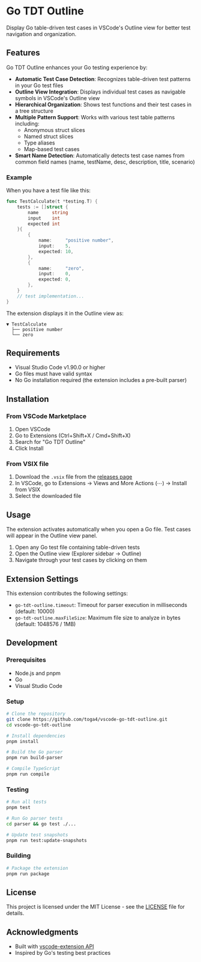 # Go TDT Outline

Display Go table-driven test cases in VSCode's Outline view for better test navigation and organization.
## Features

Go TDT Outline enhances your Go testing experience by:

- **Automatic Test Case Detection**: Recognizes table-driven test patterns in your Go test files
- **Outline View Integration**: Displays individual test cases as navigable symbols in VSCode's Outline view
- **Hierarchical Organization**: Shows test functions and their test cases in a tree structure
- **Multiple Pattern Support**: Works with various test table patterns including:
  - Anonymous struct slices
  - Named struct slices
  - Type aliases
  - Map-based test cases
- **Smart Name Detection**: Automatically detects test case names from common field names (name, testName, desc, description, title, scenario)

### Example

When you have a test file like this:

```go
func TestCalculate(t *testing.T) {
    tests := []struct {
        name     string
        input    int
        expected int
    }{
        {
            name:     "positive number",
            input:    5,
            expected: 10,
        },
        {
            name:     "zero",
            input:    0,
            expected: 0,
        },
    }
    // test implementation...
}
```

The extension displays it in the Outline view as:

```
▼ TestCalculate
  ├── positive number
  └── zero
```

## Requirements

- Visual Studio Code v1.90.0 or higher
- Go files must have valid syntax
- No Go installation required (the extension includes a pre-built parser)

## Installation

### From VSCode Marketplace

1. Open VSCode
2. Go to Extensions (Ctrl+Shift+X / Cmd+Shift+X)
3. Search for "Go TDT Outline"
4. Click Install

### From VSIX file

1. Download the `.vsix` file from the [releases page](https://github.com/toga4/vscode-go-tdt-outline/releases)
2. In VSCode, go to Extensions → Views and More Actions (⋯) → Install from VSIX
3. Select the downloaded file

## Usage

The extension activates automatically when you open a Go file. Test cases will appear in the Outline view panel.

1. Open any Go test file containing table-driven tests
2. Open the Outline view (Explorer sidebar → Outline)
3. Navigate through your test cases by clicking on them

## Extension Settings

This extension contributes the following settings:

* `go-tdt-outline.timeout`: Timeout for parser execution in milliseconds (default: 10000)
* `go-tdt-outline.maxFileSize`: Maximum file size to analyze in bytes (default: 1048576 / 1MB)

## Development

### Prerequisites

- Node.js and pnpm
- Go
- Visual Studio Code

### Setup

```bash
# Clone the repository
git clone https://github.com/toga4/vscode-go-tdt-outline.git
cd vscode-go-tdt-outline

# Install dependencies
pnpm install

# Build the Go parser
pnpm run build-parser

# Compile TypeScript
pnpm run compile
```

### Testing

```bash
# Run all tests
pnpm test

# Run Go parser tests
cd parser && go test ./...

# Update test snapshots
pnpm run test:update-snapshots
```

### Building

```bash
# Package the extension
pnpm run package
```

## License

This project is licensed under the MIT License - see the [LICENSE](LICENSE) file for details.

## Acknowledgments

- Built with [vscode-extension API](https://code.visualstudio.com/api)
- Inspired by Go's testing best practices
